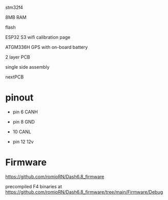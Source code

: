 
stm32f4

8MB RAM

flash

ESP32 S3 wifi calibration page

ATGM336H GPS with on-board battery

2 layer PCB

single side assembly

nextPCB

# pinout

* pin 6 CANH

* pin 8 GND

* 10 CANL

* pin 12 12v


# Firmware

https://github.com/romioRN/Dash6.8_firmware

precompiled F4 binaries at https://github.com/romioRN/Dash6.8_firmware/tree/main/Firmware/Debug

